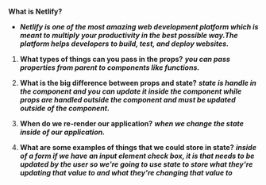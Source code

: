 **What is Netlify?**

- ***Netlify is one of the most amazing web development platform which is meant to multiply your productivity in the best possible way.The platform helps developers to build, test, and deploy websites.***





1. **What types of things can you pass in the props?**
***you can pass properties from parent to components like functions.***


2. **What is the big difference between props and state?**
***state is handle in the component and you can update it inside the component while props are handled outside the component and must be updated outside of the component.***

3. **When do we re-render our application?**
***when we change the state inside of our application.***

4. **What are some examples of things that we could store in state?**
***inside of a form if we have an input element check box, it is that needs to be updated by the user so we're going to use state to store what they're updating that value to and what they're changing that value to***
